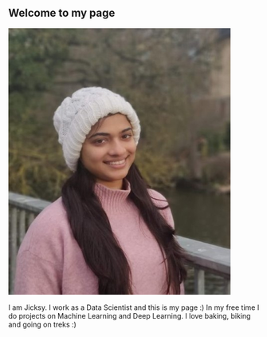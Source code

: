## Welcome to my page

![](images/jicksy_pic.jpg)

I am Jicksy. I work as a Data Scientist and this is my page :)
In my free time I do projects on Machine Learning and Deep Learning. I love baking, biking and going on treks :)
